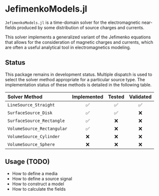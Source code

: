 # JefimenkoModels.jl

`JefimenkoModels.jl` is a time-domain solver for the electromagnetic near-fields produced by
some distribution of source charges and currents.

This solver implements a generalized variant of the Jefimenko equations that allows for the
consideration of magnetic charges and currents, which are often a useful analytical tool in
electromagnetics modeling.

## Status

This package remains in development status. Multiple dispatch is used to select the solver
method appropriate for a particular source type. The implementation status of these methods
is detailed in the following table.

| Solver Method | Implemented | Tested | Validated |
|:---|:---:|:---:|:---:|
| `LineSource_Straight`       | :white_check_mark: | :white_check_mark: | :white_check_mark: |
| `SurfaceSource_Disk`        | :white_check_mark: | :white_check_mark: | :x: |
| `SurfaceSource_Rectangle`   | :white_check_mark: | :x: | :x: |
| `VolumeSource_Rectangular`  | :white_check_mark: | :x: | :x: |
| `VolumeSource_Cylinder`     | :x: | :x: | :x: |
| `VolumeSource_Sphere`       | :x: | :x: | :x: |

## Usage (TODO)

- How to define a media
- How to define a source signal
- How to construct a model
- How to calculate the fields